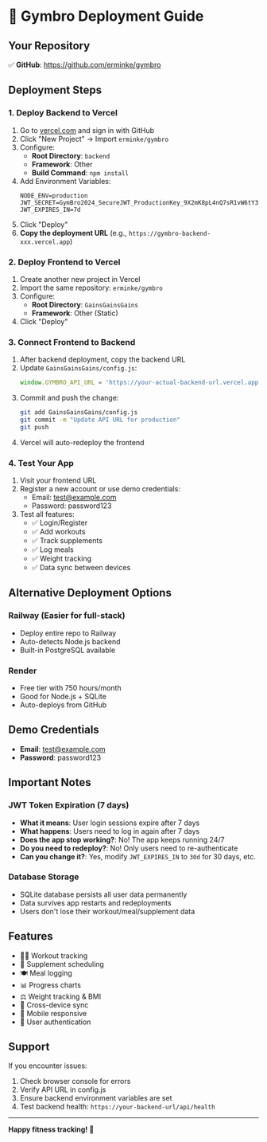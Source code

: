 # 🚀 Gymbro Deployment Guide

## Your Repository
✅ **GitHub**: https://github.com/erminke/gymbro

## Deployment Steps

### 1. Deploy Backend to Vercel

1. Go to [vercel.com](https://vercel.com) and sign in with GitHub
2. Click "New Project" → Import `erminke/gymbro`
3. Configure:
   - **Root Directory**: `backend`
   - **Framework**: Other
   - **Build Command**: `npm install`
4. Add Environment Variables:
   ```
   NODE_ENV=production
   JWT_SECRET=GymBro2024_SecureJWT_ProductionKey_9X2mK8pL4nQ7sR1vW6tY3uE5oI8aB2cD
   JWT_EXPIRES_IN=7d
   ```
5. Click "Deploy"
6. **Copy the deployment URL** (e.g., `https://gymbro-backend-xxx.vercel.app`)

### 2. Deploy Frontend to Vercel

1. Create another new project in Vercel
2. Import the same repository: `erminke/gymbro`
3. Configure:
   - **Root Directory**: `GainsGainsGains`
   - **Framework**: Other (Static)
4. Click "Deploy"

### 3. Connect Frontend to Backend

1. After backend deployment, copy the backend URL
2. Update `GainsGainsGains/config.js`:
   ```javascript
   window.GYMBRO_API_URL = 'https://your-actual-backend-url.vercel.app/api';
   ```
3. Commit and push the change:
   ```bash
   git add GainsGainsGains/config.js
   git commit -m "Update API URL for production"
   git push
   ```
4. Vercel will auto-redeploy the frontend

### 4. Test Your App

1. Visit your frontend URL
2. Register a new account or use demo credentials:
   - Email: test@example.com
   - Password: password123
3. Test all features:
   - ✅ Login/Register
   - ✅ Add workouts
   - ✅ Track supplements
   - ✅ Log meals
   - ✅ Weight tracking
   - ✅ Data sync between devices

## Alternative Deployment Options

### Railway (Easier for full-stack)
- Deploy entire repo to Railway
- Auto-detects Node.js backend
- Built-in PostgreSQL available

### Render
- Free tier with 750 hours/month
- Good for Node.js + SQLite
- Auto-deploys from GitHub

## Demo Credentials
- **Email**: test@example.com
- **Password**: password123

## Important Notes

### JWT Token Expiration (7 days)
- **What it means**: User login sessions expire after 7 days
- **What happens**: Users need to log in again after 7 days
- **Does the app stop working?**: No! The app keeps running 24/7
- **Do you need to redeploy?**: No! Only users need to re-authenticate
- **Can you change it?**: Yes, modify `JWT_EXPIRES_IN` to `30d` for 30 days, etc.

### Database Storage
- SQLite database persists all user data permanently
- Data survives app restarts and redeployments
- Users don't lose their workout/meal/supplement data

## Features
- 🏋️‍♂️ Workout tracking
- 💊 Supplement scheduling
- 🍽️ Meal logging
- 📊 Progress charts
- ⚖️ Weight tracking & BMI
- 🔄 Cross-device sync
- 📱 Mobile responsive
- 🔐 User authentication

## Support
If you encounter issues:
1. Check browser console for errors
2. Verify API URL in config.js
3. Ensure backend environment variables are set
4. Test backend health: `https://your-backend-url/api/health`

---
**Happy fitness tracking! 💪**
